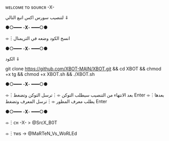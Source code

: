 ᴡᴇʟᴄᴏᴍᴇ ᴛᴏ sᴏᴜʀᴄʀ -X-


لتنصيب سورس اكس اتبع التالي ⇓

●○━━━ -𝐗- ━━━○●

⌯︙انسخ الكود وضعه في التريمنال

●○━━━ -𝐗- ━━━○●

الكود ⇓


git clone https://github.com/XBOT-MAIN/XBOT.git && cd XBOT  && chmod +x tg && chmod +x XBOT.sh &&  ./XBOT.sh


●○━━━ -𝐗- ━━━○●

⌯︙بعد الانتهاء من التنصيب سيطلب التوكن
⌯︙ترسل التوكن وتضغط Enter 
⌯︙بعدها يطلب معرف المطور 
⌯︙ترسل المعرف وتضغط Enter  

●○━━━ -𝐗- ━━━○●


⌯︙ᴄʜ -X- > @SrcX_B0T

⌯︙ᴛᴡs -> @MaRTeN_Vs_WoRLEd
